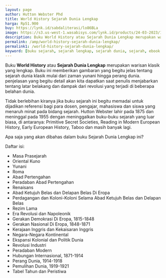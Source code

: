 ```yaml
---
layout: page
author: Hutton Webster Phd
title: World History Sejarah Dunia Lengkap
harga: Rp51.900
buy: https://lynk.id/sabdaliterasi/lo86BLa
image: https://s3.us-west-1.wasabisys.com/lynk.id/products/24-03-2023/1679591641660_4627784
description: Buku World History atau Sejarah Dunia Lengkap merupakan warisan klasik yang lengkap. Buku ini memberikan gambaran yang begitu jelas tentang sejarah dunia.
permalink: /amp/world-history-sejarah-dunia-lengkap/
permalink1: /world-history-sejarah-dunia-lengkap/
keyword: [buku sejarah, sejarah lengkap, sejarah dunia, sejarah, ebook sejarah, sejarah dunia, dunia masa lampau]
---
```

<p>Buku <strong>World History</strong> atau <strong>Sejarah Dunia Lengkap</strong> merupakan warisan klasik yang lengkap. Buku ini memberikan gambaran yang begitu jelas tentang sejarah dunia klasik mulai dari zaman yunani hingga perang dunia. penjelasan yang begitu detail akan kita dapatkan saat penulis menjabarkan tentang latar belakang dan dampak dari revolusi yang terjadi di beberapa belahan dunia.</p><p>Tidak berlebihan kiranya jika buku sejarah ini begitu memadai untuk dijadikan referensi bagi para dosen, pengajar, mahasiswa dan siswa yang menaruh minat pada bidang sejarah. Hutton Webster lahir pada 1875 dan meninggal pada 1955 dengan meninggalkan buku-buku sejarah yang luar biasa, di antaranya: Primitive Secret Societies, Reading in Modern European History, Early European History, Taboo dan masih banyak lagi.</p><p>Apa saja yang akan dibahas dalam buku Sejarah Dunia Lengkap ini?</p><p>Daftar isi:</p><p></p><ul><li>Masa Prasejarah</li><li>Oriental Kuno</li><li>Yunani</li><li>Roma</li><li>Abad Pertengahan</li><li>Peradaban Abad Pertengahan</li><li>Renaisans</li><li>Abad Ketujuh Belas dan Delapan Belas Di Eropa</li><li>Perdagangan dan Koloni-Koloni Selama Abad Ketujuh Belas dan Delapan Belas</li><li>Rezim Lama</li><li>Era Revolusi dan Napoleonik</li><li>Gerakan Demokrasi Di Eropa, 1815-1848</li><li>Gerakan Nasional Di Eropa, 1848-1871</li><li>Kerajaan Inggris dan Kekaisaran Inggris</li><li>Negara-Negara Kontinental</li><li>Ekspansi Kolonial dan Politik Dunia</li><li>Revolusi Industri</li><li>Peradaban Modern</li><li>Hubungan Internasional, 1871-1914</li><li>Perang Dunia, 1914-1918</li><li>Pemulihan Dunia, 1919-1921</li><li>Tabel Tahun dan Peristiwa</li></ul>
